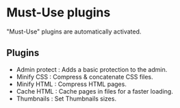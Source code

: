 Must-Use plugins
=================

"Must-Use" plugins are automatically activated.

Plugins
---

* Admin protect : Adds a basic protection to the admin.
* Minify CSS : Compress & concatenate CSS files.
* Minify HTML : Compress HTML pages.
* Cache HTML : Cache pages in files for a faster loading.
* Thumbnails : Set Thumbnails sizes.